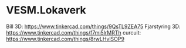 # VESM.Lokaverk

Bíll 3D: https://www.tinkercad.com/things/9QsTL9ZEA75
Fjarstyring 3D: https://www.tinkercad.com/things/f7mi5lrMRTh
curcuit: https://www.tinkercad.com/things/8rwLHvlSOP9
